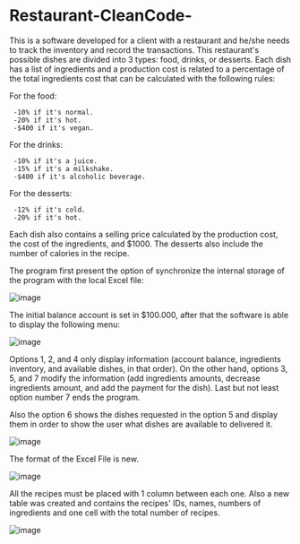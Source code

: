 # Restaurant-CleanCode-

This is a software developed for a client with a restaurant and he/she needs to track the inventory and record the transactions. 
This restaurant's possible dishes are divided into 3 types: food, drinks, or desserts.
Each dish has a list of ingredients and a production cost is related to a percentage of the total ingredients cost that can be calculated with the following rules:

For the food:

     -10% if it's normal.
     -20% if it's hot.
     -$400 if it's vegan.
     
For the drinks:

     -10% if it's a juice.
     -15% if it's a milkshake.
     -$400 if it's alcoholic beverage.
    
For the desserts:

     -12% if it's cold.
     -20% if it's hot.
    
Each dish also contains a selling price calculated by the production cost, the cost of the ingredients, and $1000. The desserts also include the number of calories in the recipe.

The program first present the option of synchronize the internal storage of the program with the local Excel file:

![image](https://github.com/JP-King97/Restaurant-CleanCode-/assets/102275322/d406aae8-65b5-4433-a23a-0ddb36b0d0d8)

The initial balance account is set in $100.000, after that the software is able to display the following menu:

![image](https://user-images.githubusercontent.com/102275322/232967634-677577e9-9f12-44bf-9463-620020363f99.png)

Options 1, 2, and 4 only display information (account balance, ingredients inventory, and available dishes, in that order). On the other hand, options 3, 5, and 7 modify the information (add ingredients amounts, decrease ingredients amount, and add the payment for the dish). Last but not least option number 7 ends the program.

Also the option 6 shows the dishes requested in the option 5 and display them in order to show the user what dishes are available to delivered it. 

![image](https://github.com/JP-King97/Restaurant-CleanCode-/assets/102275322/feeba0b9-eeb5-4f89-a443-39f9d850a54f)

The format of the Excel File is new.

![image](https://github.com/JP-King97/Restaurant-CleanCode-/assets/102275322/6a3b455b-34b2-4674-bddc-a60551b1966e)

All the recipes must be placed with 1 column between each one. Also a new table was created and contains the recipes' IDs, names, numbers of ingredients and one cell with the total number of recipes.

![image](https://github.com/JP-King97/Restaurant-CleanCode-/assets/102275322/d17231a9-9efa-4197-b63a-f1bd0c4d606e)



